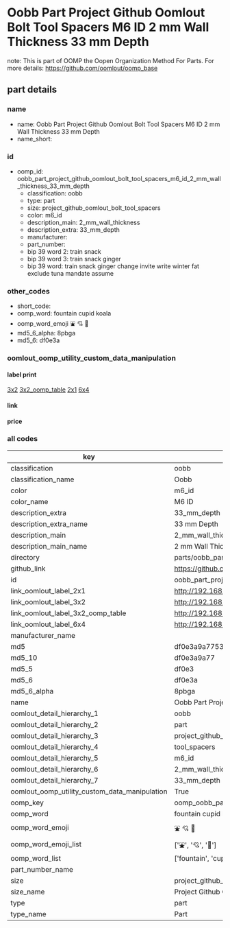 # Oobb Part Project Github Oomlout Bolt Tool Spacers M6 ID 2 mm Wall Thickness 33 mm Depth  

note: This is part of OOMP the Oopen Organization Method For Parts. For more details: https://github.com/oomlout/oomp_base

##  part details
  







### name
* name: Oobb Part Project Github Oomlout Bolt Tool Spacers M6 ID 2 mm Wall Thickness 33 mm Depth
* name_short: 
### id
* oomp_id: oobb_part_project_github_oomlout_bolt_tool_spacers_m6_id_2_mm_wall_thickness_33_mm_depth
  * classification: oobb
  * type: part
  * size: project_github_oomlout_bolt_tool_spacers
  * color: m6_id
  * description_main: 2_mm_wall_thickness
  * description_extra: 33_mm_depth
  * manufacturer: 
  * part_number: 
  * bip 39 word 2: train snack
  * bip 39 word 3: train snack ginger
  * bip 39 word: train snack ginger change invite write winter fat exclude tuna mandate assume

### other_codes
* short_code: 
* oomp_word: fountain cupid koala
* oomp_word_emoji :fountain: :cupid: :koala:
* md5_6_alpha: 8pbga
* md5_6: df0e3a






### oomlout_oomp_utility_custom_data_manipulation
#### label print
[3x2](http://192.168.1.245:1112/?label=oomp%208pbga)
[3x2_oomp_table](http://192.168.1.108:1112/?label=oomp%208pbga)
[2x1](http://192.168.1.242:1112/?label=oomp%208pbga)
[6x4](http://192.168.1.55:1112/?label=oomp%208pbga)    

#### link

                              

#### price







### all codes 
| key | value |  
| --- | --- |  
| classification | oobb |  
| classification_name | Oobb |  
| color | m6_id |  
| color_name | M6 ID |  
| description_extra | 33_mm_depth |  
| description_extra_name | 33 mm Depth |  
| description_main | 2_mm_wall_thickness |  
| description_main_name | 2 mm Wall Thickness |  
| directory | parts/oobb_part_project_github_oomlout_bolt_tool_spacers_m6_id_2_mm_wall_thickness_33_mm_depth |  
| github_link | https://github.com/oomlout/oomlout_oomp_part_src/tree/main/parts/oobb_part_project_github_oomlout_bolt_tool_spacers_m6_id_2_mm_wall_thickness_33_mm_depth |  
| id | oobb_part_project_github_oomlout_bolt_tool_spacers_m6_id_2_mm_wall_thickness_33_mm_depth |  
| link_oomlout_label_2x1 | http://192.168.1.242:1112/?label=oomp%208pbga |  
| link_oomlout_label_3x2 | http://192.168.1.245:1112/?label=oomp%208pbga |  
| link_oomlout_label_3x2_oomp_table | http://192.168.1.108:1112/?label=oomp%208pbga |  
| link_oomlout_label_6x4 | http://192.168.1.55:1112/?label=oomp%208pbga |  
| manufacturer_name |  |  
| md5 | df0e3a9a77537f83fa3b0262c4334738 |  
| md5_10 | df0e3a9a77 |  
| md5_5 | df0e3 |  
| md5_6 | df0e3a |  
| md5_6_alpha | 8pbga |  
| name | Oobb Part Project Github Oomlout Bolt Tool Spacers M6 ID 2 mm Wall Thickness 33 mm Depth |  
| oomlout_detail_hierarchy_1 | oobb |  
| oomlout_detail_hierarchy_2 | part |  
| oomlout_detail_hierarchy_3 | project_github_bolt |  
| oomlout_detail_hierarchy_4 | tool_spacers |  
| oomlout_detail_hierarchy_5 | m6_id |  
| oomlout_detail_hierarchy_6 | 2_mm_wall_thickness |  
| oomlout_detail_hierarchy_7 | 33_mm_depth |  
| oomlout_oomp_utility_custom_data_manipulation | True |  
| oomp_key | oomp_oobb_part_project_github_oomlout_bolt_tool_spacers_m6_id_2_mm_wall_thickness_33_mm_depth |  
| oomp_word | fountain cupid koala |  
| oomp_word_emoji | :fountain: :cupid: :koala: |  
| oomp_word_emoji_list | [':fountain:', ':cupid:', ':koala:'] |  
| oomp_word_list | ['fountain', 'cupid', 'koala'] |  
| part_number_name |  |  
| size | project_github_oomlout_bolt_tool_spacers |  
| size_name | Project Github Oomlout Bolt Tool Spacers |  
| type | part |  
| type_name | Part |  
